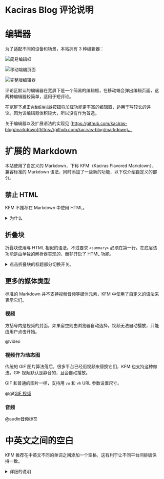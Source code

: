 # Kaciras Blog 评论说明

# 编辑器

为了适配不同的设备和场景，本站拥有 3 种编辑器：

![简易编辑框](/editor-demo/embed.webp)

![移动端编页面](/editor-demo/mobile.webp?vw=257&vh=450)

![完整版编辑器](/editor-demo/standalone.webp)

评论区默认的编辑器在宽屏下是一个简易的编辑框，在移动端会弹出编辑页面，这两种编辑器较简单，适用于短评论。

在宽屏下点击`完整版编辑器`按钮将加载功能更丰富的编辑器，适用于写较长的评论。因为该编辑器体积较大，所以没有作为首选。

关于编辑器以及扩展语法的实现见 [https://github.com/kaciras-blog/markdown](https://github.com/kaciras-blog/markdown)。

# 扩展的 Markdown

本站使用了自定义的 Markdown，下称 KFM（Kaciras Flavored Markdown），兼容标准的 Markdown 语法，同时添加了一些新的功能，以下仅介绍自定义的部分。

## 禁止 HTML

KFM 不推荐在 Markdown 中使用 HTML。

<details>
<summary>
为什么
</summary>
Markdown 是轻量级的标记语言，轻量级指的是语法符号（如`![]()`,`#`）占内容的比例很低，而 HTML 则是重量级的。 轻量级的语言即使不渲染也易读，而 HTML 没有该优势。

另一个原因是 Markdown 并不一定会渲染为 HTML，虽然大多数情况是如此。一旦支持 HTML 就会限制其渲染成其他目标的能力。

最后混用还会让解析将变得复杂，比如替换图片的 URL，原本只需要搜索 `![...](...)`，而引入 HTML 后则需要专门的解析器。
</details>

## 折叠块

折叠块使用与 HTML 相似的语法，不过要求 `<summary>` 必须在第一行。在底层该功能是由单独的解析器实现的，而非开启了 HTML 功能。

<details>
<summary>
点击折叠块的标题部分切换开关。
</summary>
里头是内容。
</details>

## 更多的媒体类型

标准的 Markdown 并不支持视频音频等媒体元素，KFM 中使用了自定义的语法来表示它们。

### 视频

方括号内是视频的封面，如果留空则由浏览器自动选择。视频无法自动播放，只能由用户点击开始。

@video[](/editor-demo/video.mp4)

### 视频作为动态图

传统的 GIF 图片算法落后，很多平台已经用视频来替换它们，KFM 也支持这种做法。GIF 视频默认是静音的，且会自动播放。

GIF 和普通的图片一样，支持用 `vw` 和 `vh` URL 参数设置尺寸。

@gif[GIF 视频](/editor-demo/video.mp4?vw=420&vh=420)

### 音频

@audio[音频标签](/editor-demo/audio.mp3)

# 中英文之间的空白

KFM 推荐在中英文不同的单词之间添加一个空格，这有利于让不同平台间排版保持一致。

<details>
<summary>
详细的说明
</summary>
由于中文（也包括日韩文）跟英文之视觉上的差异，导致它们在排版上区别很大。当中英文单词相邻时应当添加适当的空白，这样更易阅读。

如何实现这一点有两种方案：在原文添加空格以及由排版引擎去做。

我支持在原文添加空格的做法，原因有：

1. 英文单词之间需要有空格，故它跟前后中文不是一个单词时必须加空格。
2. 并非所有平台都对混排做了优化，目前浏览器并不支持该功能。
3. 仅靠中英文字相邻不能判定为两个单词，比如“QQ音乐”是一个单词，还有颜文字、URL 只能算作一个词，自动加空格不好实现。
</details>
